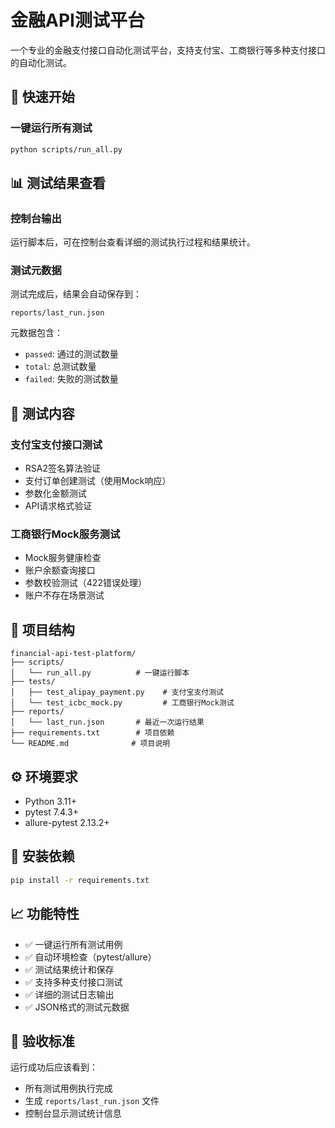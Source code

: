 # 金融API测试平台

一个专业的金融支付接口自动化测试平台，支持支付宝、工商银行等多种支付接口的自动化测试。

## 🚀 快速开始

### 一键运行所有测试

```bash
python scripts/run_all.py
```

## 📊 测试结果查看

### 控制台输出
运行脚本后，可在控制台查看详细的测试执行过程和结果统计。

### 测试元数据
测试完成后，结果会自动保存到：
```
reports/last_run.json
```

元数据包含：
- `passed`: 通过的测试数量
- `total`: 总测试数量  
- `failed`: 失败的测试数量

## 🧪 测试内容

### 支付宝支付接口测试
- RSA2签名算法验证
- 支付订单创建测试（使用Mock响应）
- 参数化金额测试
- API请求格式验证

### 工商银行Mock服务测试  
- Mock服务健康检查
- 账户余额查询接口
- 参数校验测试（422错误处理）
- 账户不存在场景测试

## 📁 项目结构

```
financial-api-test-platform/
├── scripts/
│   └── run_all.py          # 一键运行脚本
├── tests/
│   ├── test_alipay_payment.py    # 支付宝支付测试
│   └── test_icbc_mock.py         # 工商银行Mock测试
├── reports/
│   └── last_run.json       # 最近一次运行结果
├── requirements.txt        # 项目依赖
└── README.md              # 项目说明
```

## ⚙️ 环境要求

- Python 3.11+
- pytest 7.4.3+
- allure-pytest 2.13.2+

## 🔧 安装依赖

```bash
pip install -r requirements.txt
```

## 📈 功能特性

- ✅ 一键运行所有测试用例
- ✅ 自动环境检查（pytest/allure）
- ✅ 测试结果统计和保存
- ✅ 支持多种支付接口测试
- ✅ 详细的测试日志输出
- ✅ JSON格式的测试元数据

## 🎯 验收标准

运行成功后应该看到：
- 所有测试用例执行完成
- 生成 `reports/last_run.json` 文件
- 控制台显示测试统计信息
